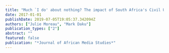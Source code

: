 ```yaml
---
title: "Much `I do' about nothing? The impact of South Africa's Civil Union Act on media representations of marriage"
date: 2017-01-01
publishDate: 2019-07-05T19:05:37.342094Z
authors: ["Julie Moreau", "Mark Daku"]
publication_types: ["2"]
abstract: ""
featured: false
publication: "*Journal of African Media Studies*"
---
```


